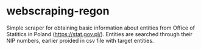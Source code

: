 # webscraping-regon
Simple scraper for obtaining basic information about entities from Office of Statitics in Poland (https://stat.gov.pl/). Entities are searched through their NIP numbers, earlier proided in csv file with target entities.
